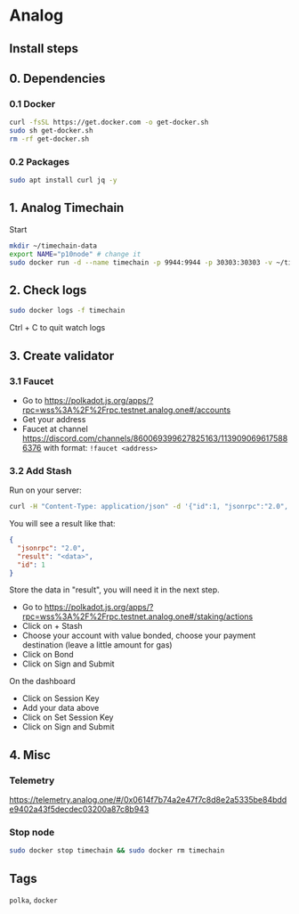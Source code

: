 # Analog

## Install steps

## 0. Dependencies

### 0.1 Docker

```bash
curl -fsSL https://get.docker.com -o get-docker.sh
sudo sh get-docker.sh
rm -rf get-docker.sh
```

### 0.2 Packages

```bash
sudo apt install curl jq -y
```

## 1. Analog Timechain

Start

```bash
mkdir ~/timechain-data
export NAME="p10node" # change it
sudo docker run -d --name timechain -p 9944:9944 -p 30303:30303 -v ~/timechain-data:/data analoglabs/timechain --base-path /data --unsafe-rpc-external --rpc-methods=Unsafe --name=${NAME} --telemetry-url="wss://telemetry.analog.one/submit 9"
```

## 2. Check logs

```bash
sudo docker logs -f timechain
```

Ctrl + C to quit watch logs

## 3. Create validator

### 3.1 Faucet

- Go to https://polkadot.js.org/apps/?rpc=wss%3A%2F%2Frpc.testnet.analog.one#/accounts
- Get your address
- Faucet at channel https://discord.com/channels/860069399627825163/1139090696175886376 with format: `!faucet <address>`

### 3.2 Add Stash

Run on your server:

```bash
curl -H "Content-Type: application/json" -d '{"id":1, "jsonrpc":"2.0", "method": "author_rotateKeys", "params":[]}' http://localhost:9944
```

You will see a result like that:

```json
{
  "jsonrpc": "2.0",
  "result": "<data>",
  "id": 1
}
```

Store the data in "result", you will need it in the next step.

- Go to https://polkadot.js.org/apps/?rpc=wss%3A%2F%2Frpc.testnet.analog.one#/staking/actions
- Click on + Stash
- Choose your account with value bonded, choose your payment destination (leave a little amount for gas)
- Click on Bond
- Click on Sign and Submit

On the dashboard

- Click on Session Key
- Add your data above
- Click on Set Session Key
- Click on Sign and Submit

## 4. Misc

### Telemetry

https://telemetry.analog.one/#/0x0614f7b74a2e47f7c8d8e2a5335be84bdde9402a43f5decdec03200a87c8b943

### Stop node

```bash
sudo docker stop timechain && sudo docker rm timechain
```

## Tags

`polka`, `docker`
